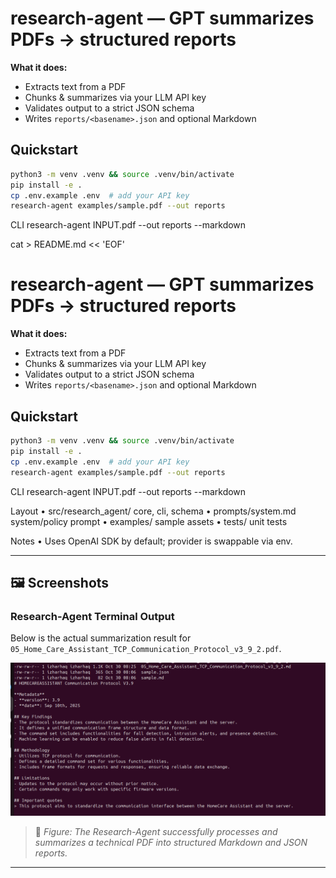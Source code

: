 # research-agent — GPT summarizes PDFs → structured reports

**What it does:**  
- Extracts text from a PDF  
- Chunks & summarizes via your LLM API key  
- Validates output to a strict JSON schema  
- Writes `reports/<basename>.json` and optional Markdown

## Quickstart
```bash
python3 -m venv .venv && source .venv/bin/activate
pip install -e .
cp .env.example .env  # add your API key
research-agent examples/sample.pdf --out reports
```
CLI
research-agent INPUT.pdf --out reports --markdown

cat > README.md << 'EOF'
# research-agent — GPT summarizes PDFs → structured reports

**What it does:**  
- Extracts text from a PDF  
- Chunks & summarizes via your LLM API key  
- Validates output to a strict JSON schema  
- Writes `reports/<basename>.json` and optional Markdown

## Quickstart
```bash
python3 -m venv .venv && source .venv/bin/activate
pip install -e .
cp .env.example .env  # add your API key
research-agent examples/sample.pdf --out reports
```
CLI
research-agent INPUT.pdf --out reports --markdown

Layout
• src/research_agent/ core, cli, schema
• prompts/system.md system/policy prompt
• examples/ sample assets
• tests/ unit tests

Notes
• Uses OpenAI SDK by default; provider is swappable via env.

---

## 🖼️ Screenshots

### Research-Agent Terminal Output

Below is the actual summarization result for  
`05_Home_Care_Assistant_TCP_Communication_Protocol_v3_9_2.pdf`.

<p align="center">
  <img src="images/Home_Care_Assistant.png" width="750" alt="Research-Agent terminal output showing summarization result">
</p>

> 📘 *Figure: The Research-Agent successfully processes and summarizes a technical PDF into structured Markdown and JSON reports.*

---
